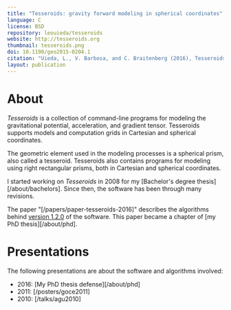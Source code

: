 ```yaml
---
title: "Tesseroids: gravity forward modeling in spherical coordinates"
language: C
license: BSD
repository: leouieda/tesseroids
website: http://tesseroids.org
thumbnail: tesseroids.png
doi: 10.1190/geo2015-0204.1
citation: "Uieda, L., V. Barbosa, and C. Braitenberg (2016), Tesseroids: Forward-modeling gravitational fields in spherical coordinates, GEOPHYSICS, F41–F48, doi:10.1190/geo2015-0204.1."
layout: publication
---
```


# About

*Tesseroids* is a collection of command-line programs for modeling the
gravitational potential, acceleration, and gradient tensor. Tesseroids supports
models and computation grids in Cartesian and spherical coordinates.

The geometric element used in the modeling processes is a spherical prism, also
called a tesseroid. Tesseroids also contains programs for modeling using right
rectangular prisms, both in Cartesian and spherical coordinates.

I started working on *Tesseroids* in 2008 for my
[Bachelor's degree thesis][/about/bachelors].
Since then, the software has been through many revisions.

The paper "[/papers/paper-tesseroids-2016]" describes the algorithms behind
[version 1.2.0](https://doi.org/10.5281/zenodo.16033) of the software.
This paper became a chapter of [my PhD thesis][/about/phd].

# Presentations

The following presentations are about the software and algorithms involved:

* 2016: [My PhD thesis defense][/about/phd]
* 2011: [/posters/goce2011]
* 2010: [/talks/agu2010]
